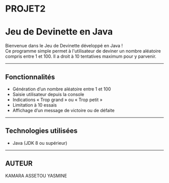 # PROJET2
#  Jeu de Devinette en Java

Bienvenue dans le Jeu de Devinette développé en Java !  
Ce programme simple permet à l'utilisateur de deviner un nombre aléatoire compris entre 1 et 100. Il a droit à 10 tentatives maximum pour y parvenir.

---

##  Fonctionnalités

- Génération d’un nombre aléatoire entre 1 et 100
- Saisie utilisateur depuis la console
- Indications « Trop grand » ou « Trop petit »
- Limitation à 10 essais
- Affichage d’un message de victoire ou de défaite

---

##  Technologies utilisées

- Java (JDK 8 ou supérieur)

---

## AUTEUR
KAMARA ASSETOU YASMINE
